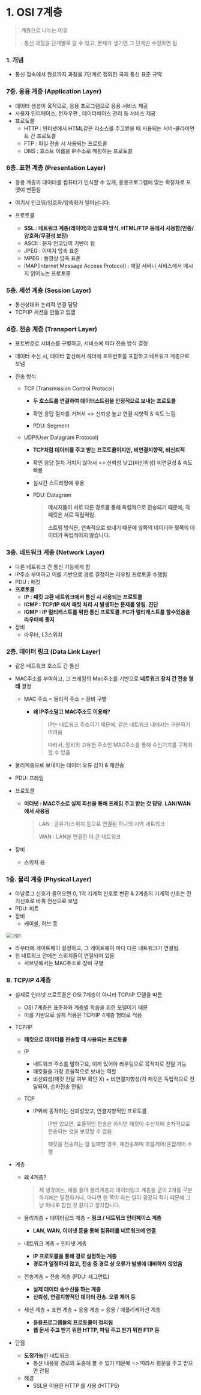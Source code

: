 # 1. OSI 7계층

> 계층으로 나누는 이유
>
> : 통신 과정을 단계별로 알 수 있고, 문제가 생기면 그 단계만 수정하면 됨



### 1. 개념

* 통신 접속에서 완료까지 과정을 7단계로 정의한 국제 통신 표준 규약



### 7층. 응용 계층 (Application Layer)

* 데이터 생성이 목적으로, 응용 프로그램으로 응용 서비스 제공
* 사용자 인터페이스, 전자우편 , 데이터베이스 관리 등 서비스 제공
* 프로토콜
  * HTTP :  인터넷에서 HTML같은 리소스를 주고받을 때 사용되는 서버-클라이언트 간 프로토콜
  * FTP : 파일 전송 시 사용되는 프로토콜
  * DNS : 호스트 이름을 IP주소로 매핑하는 프로토콜




### 6층. 표현 계층 (Presentation Layer)

* 응용 계층의 데이터를 컴퓨터가 인식할 수 있게, 응용프로그램에 맞는 확장자로 포맷이 변환됨
  
* 여기서 인코딩/암호화/압축화가 일어납니다.

* 프로토콜
  * **SSL : 네트워크 계층(레이어)의 암호화 방식, HTML/FTP 등에서 사용함(인증/암호화/무결성 보장)**
  * ASCII : 문자 인코딩의 기반이 됨
  * JPEG : 이미지 압축 표준
  * MPEG : 동영상 압축 표준
  * IMAP(Internet Message Access Protocol) : 메일 서버나 서비스에서 메시지 읽어노는 프로토콜




### 5층. 세션 계층 (Session Layer)

* 통신상대와 논리적 연결 담당
* TCP/IP 세션을 만들고 없앰



### 4층. 전송 계층 (Transport Layer)

* 포트번호로 서비스를 구별하고, 서비스에 따라 전송 방식 결정
  
* 데이터 수신 시, 데이터 합산해서 헤더에 포트번호를 포함하고 네트워크 계층으로 보냄

* 전송 방식

  * TCP (Transmission Control Protocol)

    * **두 호스트를 연결하여 데이터스트림을 안정적으로 보내는 프로토콜**

    * 확인 응답 절차를 거쳐서 => 신뢰성 높고 연결 지향적 & 속도 느림

    * PDU: Segment

  * UDP(User Datagram Protocol)

    * **TCP처럼 데이터를 주고 받는 프로토콜이지만, 비연결지향적, 비신뢰적**

    * 확인 응답 절차 거치지 않아서 =>  신뢰성 낮고(비신뢰성) 비연결성 & 속도 빠름
  
    * 실시간 스트리밍에 유용
    
    * PDU: Datagram
    
      > **메시지들이 서로 다른 경로를 통해 독립적으로 전송되기 때문에, 각 패킷은 서로 독립적임.**
      >
      > **스트림 방식은, 연속적으로 보내기 때문에 앞쪽의 데이터와 뒷쪽의 데이터가 독립적이지 않습니다.**




### 3층. 네트워크 계층 (Network Layer)

* 다른 네트워크 간 통신 가능하게 함
* IP주소 부여하고 이를 기반으로 경로 결정하는 라우팅 프로토콜 수행됨
* PDU : 패킷
* **프로토콜**
  * **IP : 패킷 교환 네트워크에서 통신 시 사용되는 프로토콜**
  * **ICMP : TCP/IP 에서 패킷 처리 시 발생하는 문제를 알림. 진단**
  * **IGMP : IP 멀티캐스트를 위한 통신 프로토콜. PC가 멀티캐스트를 할수있음을 라우터에 통지**
* 장비
  * 라우터, L3스위치



### 2층. 데이터 링크 (Data Link Layer)

* 같은 네트워크 호스트 간 통신

* MAC주소를 부여하고, 그 프레임의 Mac주소를 기반으로 **네트워크 장치 간 전송 형태** 결정
  * MAC 주소 = 물리적 주소 = 장비 구별
    
    * **왜 IP주소말고 MAC주소도 이용해?**
    
      > IP는 네트워크 주소이기 때문에, 같은 네트워크 내에서는 구분하기 어려움
      >
      > 따라서, 장비의 고유한 주소인 MAC주소를 통해 수신기기를 구체화할 수 있음
      >

* 물리계층으로 보내지는 데이터 오류 감지 & 재전송

* PDU: 프레임

* 프로토콜

  * **이더넷 : MAC주소로 실제 회선을 통해 프레임 주고 받는 것 담당. LAN/WAN에서 사용됨**

    > LAN : 공유기/스위치 등으로 연결된 하나의 지역 네트워크
    >
    > WAN : LAN을 연결한 더 큰 네트워크

* 장비

  * 스위치 등




### 1층. 물리 계층 (Physical Layer)

* 아날로그 신호가 들어오면 0, 1의 기계적 신호로 변환 & 2계층의 기계적 신호는 전기신호로 바꿔 전선으로 보냄
* PDU: 비트
* 장비
  * 케이블, 허브 등


​	<img src="https://user-images.githubusercontent.com/70613905/177061215-0fa1aa10-42c2-44e6-ac44-eaa9caf3c26b.jpg" alt="그림1" style="zoom:80%;" />

* 라우터에 게이트웨이 설정하고, 그 게이트웨이 마다 다른 네트워크가 연결됨.
* 한 네트워크 안에는 스위치들이 연결되어 있음
  * 서브넷에서는 MAC주소로 장비 구별



### 8. TCP/IP 4계층

* 실제로 인터넷 프로토콜은 OSI 7계층이 아니라 TCP/IP 모델을 따름

  * OSI 7계층은 표준화와 계층별 학습을 위한 모델이기 때문
  * 이를 기반으로 실제 적용은 TCP/IP 4계층 형태로 적용
* TCP/IP

  * **패킷으로 데이터를 전송할 때 사용되는 프로토콜**
  * IP

    * 네트워크 주소를 말하구요, 이게 있어야 라우팅으로 목적지로 전달 가능
    * 패킷들을 가장 효율적으로 보내는 역할
    * 비신뢰성(패킷 전달 여부 확인 X) + 비연결지향성(각 패킷은 독립적으로 전달되어, 순차전송 안됨)
  * TCP

    * IP위에 동작하는 신뢰성있고, 연결지향적인 프로토콜

      > IP만 있으면, 효율적인 전송은 하지만 패킷이 수신지에 순차적으로 전송되는 것을 보장할 수 없음
      >
      > 패킷을 전송하는 걸 실패할 경우, 재전송하며 흐름제어/혼잡제어 수행
* 계층

  * 왜 4계층?

    > 제 생각에는, 예를 들어 물리계층과 데이터링크 계층을 굳이 2개를 구분하기에는 밀접하거나, 아니면 한 쪽이 하는 일이 굉장히 적기 때문에 그냥 하나로 합친 것 같다고 생각합니다. 
  * 물리계층 + 데이터링크 계층 = **링크 / 네트워크 인터페이스 계층**
  
    * **LAN, WAN, 이더넷 등을 통해 컴퓨터를 네트워크에 연결**
  * 네트워크 계층 = 인터넷 계층
  
    * **IP 프로토콜을 통해 경로 설정하는 계층**
    * **경로가 일정하지 않고, 전송 중 경로 상 오류가 발생에 대비하지 않았음**
  * 전송계층 = 전송 계층 (PDU: 세그먼트)
  
    * **실제 데이터 송수신을 하는 계층**
    * **신뢰성, 연결지향적인 데이터 전송. 오류 제어 등**
  * 세션 계층 + 표현 계층 + 응용 계층 = 응용 / 애플리케이션 계층
  
    * **응용프로그램들의 프로토콜이 정의됨**
    * **웹 문서 주고 받기 위한 HTTP, 파일 주고 받기 위한 FTP 등**
* 단점
  * **도청가능**한 네트워크
    * 통신 내용을 경로의 도중에 볼 수 있기 때문에 => 따라서 평문을 주고 받으면 안됨
  * 해결
    * SSL을 이용한 HTTP 를 사용 (HTTPS)
